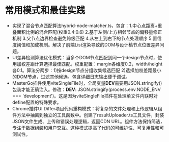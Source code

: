# 常用模式和最佳实践

- 实现了混合节点匹配算法hybrid-node-matcher.ts，包含：1.中心点距离+重叠面积比例的混合匹配(权重0.4:0.6) 2.基于左侧/上方相邻节点的偏移量修正机制 3.父节点边界检查避免跨级匹配 4.从左上到右下的节点处理顺序 5.置信度阈值和加成机制。解决了前端List渲染导致的DOM与设计稿节点位置差异问题。
- UI差异检测算法优化模式：当多个DOM节点匹配到同一个design节点时，使用加权差距计算选择最佳匹配。权重配置：margin各维度0.2，width/height各0.1。算法分两步：1)按design节点分组收集候选匹配 2)选择加权差距最小的DOM节点，过滤其他候选。包含详细日志输出便于调试。
- MasterGo插件使用viteSingleFile时，全局变量**DEV**需要用JSON.stringify()包装才能正确注入。修改：**DEV**: JSON.stringify(process.env.NODE_ENV === 'development')。这是因为viteSingleFile插件在处理单文件内联时对define配置的特殊要求。
- Chrome插件UI Differ项目代码重构模式：将复杂的文件处理和上传逻辑从组件方法中抽离到独立的工具函数中。创建了resultUploader.ts工具文件，封装JSON文件生成、上传和错误处理逻辑，返回CDN URL。组件方法保持简洁，专注于数据组装和用户交互。这种模式提高了代码的可维护性、可复用性和可测试性。
